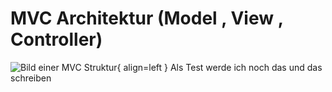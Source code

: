 # MVC Architektur (Model , View , Controller)

![Bild einer MVC Struktur](https://miro.medium.com/v2/resize:fit:940/1*eqghG-tH1flMjAOFcsOjIQ.png){ align=left }
Als Test werde ich noch das und das schreiben
